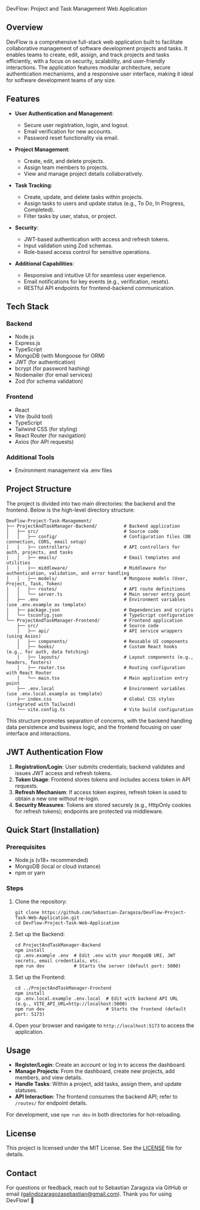 DevFlow: Project and Task Management Web Application

## Overview
DevFlow is a comprehensive full-stack web application built to facilitate collaborative management of software development projects and tasks. It enables teams to create, edit, assign, and track projects and tasks efficiently, with a focus on security, scalability, and user-friendly interactions. The application features modular architecture, secure authentication mechanisms, and a responsive user interface, making it ideal for software development teams of any size.

## Features
- **User Authentication and Management**:
  - Secure user registration, login, and logout.
  - Email verification for new accounts.
  - Password reset functionality via email.
  
- **Project Management**:
  - Create, edit, and delete projects.
  - Assign team members to projects.
  - View and manage project details collaboratively.

- **Task Tracking**:
  - Create, update, and delete tasks within projects.
  - Assign tasks to users and update status (e.g., To Do, In Progress, Completed).
  - Filter tasks by user, status, or project.

- **Security**:
  - JWT-based authentication with access and refresh tokens.
  - Input validation using Zod schemas.
  - Role-based access control for sensitive operations.

- **Additional Capabilities**:
  - Responsive and intuitive UI for seamless user experience.
  - Email notifications for key events (e.g., verification, resets).
  - RESTful API endpoints for frontend-backend communication.

## Tech Stack
### Backend
- Node.js
- Express.js
- TypeScript
- MongoDB (with Mongoose for ORM)
- JWT (for authentication)
- bcrypt (for password hashing)
- Nodemailer (for email services)
- Zod (for schema validation)

### Frontend
- React
- Vite (build tool)
- TypeScript
- Tailwind CSS (for styling)
- React Router (for navigation)
- Axios (for API requests)

### Additional Tools
- Environment management via .env files

## Project Structure
The project is divided into two main directories: the backend and the frontend. Below is the high-level directory structure:

```
DevFlow-Project-Task-Management/
├── ProjectAndTaskManager-Backend/          # Backend application
│   ├── src/                                # Source code
│   │   ├── config/                         # Configuration files (DB connection, CORS, email setup)
│   │   ├── controllers/                    # API controllers for auth, projects, and tasks
│   │   ├── emails/                         # Email templates and utilities
│   │   ├── middleware/                     # Middleware for authentication, validation, and error handling
│   │   ├── models/                         # Mongoose models (User, Project, Task, Token)
│   │   ├── routes/                         # API route definitions
│   │   └── server.ts                       # Main server entry point
│   ├── .env                                # Environment variables (use .env.example as template)
│   ├── package.json                        # Dependencies and scripts
│   └── tsconfig.json                       # TypeScript configuration
└── ProjectAndTaskManager-Frontend/         # Frontend application
    ├── src/                                # Source code
    │   ├── api/                            # API service wrappers (using Axios)
    │   ├── components/                     # Reusable UI components
    │   ├── hooks/                          # Custom React hooks (e.g., for auth, data fetching)
    │   ├── layouts/                        # Layout components (e.g., headers, footers)
    │   ├── router.tsx                      # Routing configuration with React Router
    │   └── main.tsx                        # Main application entry point
    ├── .env.local                          # Environment variables (use .env.local.example as template)
    ├── index.css                           # Global CSS styles (integrated with Tailwind)
    └── vite.config.ts                      # Vite build configuration
```

This structure promotes separation of concerns, with the backend handling data persistence and business logic, and the frontend focusing on user interface and interactions.

## JWT Authentication Flow
1. **Registration/Login**: User submits credentials; backend validates and issues JWT access and refresh tokens.
2. **Token Usage**: Frontend stores tokens and includes access token in API requests.
3. **Refresh Mechanism**: If access token expires, refresh token is used to obtain a new one without re-login.
4. **Security Measures**: Tokens are stored securely (e.g., HttpOnly cookies for refresh tokens); endpoints are protected via middleware.

## Quick Start (Installation)
### Prerequisites
- Node.js (v18+ recommended)
- MongoDB (local or cloud instance)
- npm or yarn

### Steps
1. Clone the repository:
   ```
   git clone https://github.com/Sebastian-Zaragoza/DevFlow-Project-Task-Web-Application.git
   cd DevFlow-Project-Task-Web-Application
   ```

2. Set up the Backend:
   ```
   cd ProjectAndTaskManager-Backend
   npm install
   cp .env.example .env  # Edit .env with your MongoDB URI, JWT secrets, email credentials, etc.
   npm run dev           # Starts the server (default port: 5000)
   ```

3. Set up the Frontend:
   ```
   cd ../ProjectAndTaskManager-Frontend
   npm install
   cp .env.local.example .env.local  # Edit with backend API URL (e.g., VITE_API_URL=http://localhost:5000)
   npm run dev                       # Starts the frontend (default port: 5173)
   ```

4. Open your browser and navigate to `http://localhost:5173` to access the application.

## Usage
- **Register/Login**: Create an account or log in to access the dashboard.
- **Manage Projects**: From the dashboard, create new projects, add members, and view details.
- **Handle Tasks**: Within a project, add tasks, assign them, and update statuses.
- **API Interaction**: The frontend consumes the backend API; refer to `/routes/` for endpoint details.

For development, use `npm run dev` in both directories for hot-reloading.

## License
This project is licensed under the MIT License. See the [LICENSE](LICENSE) file for details.

## Contact
For questions or feedback, reach out to Sebastian Zaragoza via GitHub or email (galindozaragozasebastian@gmail.com). 
Thank you for using DevFlow! 🚀

